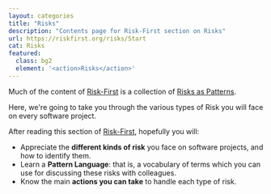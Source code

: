 ```yaml
---
layout: categories
title: "Risks"
description: "Contents page for Risk-First section on Risks"
url: https://riskfirst.org/risks/Start
cat: Risks
featured: 
  class: bg2
  element: '<action>Risks</action>'
---
```


Much of the content of [Risk-First](https://riskfirst.org) is a collection of [Risks as Patterns](../overview/A-Pattern-Language.md).  

Here, we're going to take you through the various types of Risk you will face on every software project.  

After reading this section of [Risk-First](https://riskfirst.org), hopefully you will:

 - Appreciate the **different kinds of risk** you face on software projects, and how to identify them.
 - Learn a **Pattern Language**: that is, a vocabulary of terms which you can use for discussing these risks with colleagues.
 - Know the main **actions you can take** to handle each type of risk.